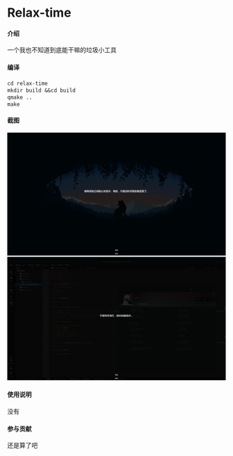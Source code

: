 # Relax-time

#### 介绍
一个我也不知道到底能干嘛的垃圾小工具

#### 编译
```
cd relax-time
mkdir build &&cd build
qmake ..
make
```

#### 截图
![桌面](screenshot/screenshot-1.png)
![应用上层](screenshot/screenshot-2.png)

#### 使用说明
没有

#### 参与贡献
还是算了吧
